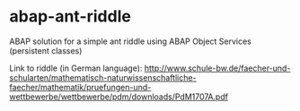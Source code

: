 # abap-ant-riddle
ABAP solution for a simple ant riddle using ABAP Object Services (persistent classes)

Link to riddle (in German language):
http://www.schule-bw.de/faecher-und-schularten/mathematisch-naturwissenschaftliche-faecher/mathematik/pruefungen-und-wettbewerbe/wettbewerbe/pdm/downloads/PdM1707A.pdf
